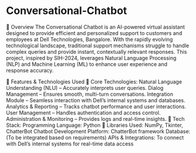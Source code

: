 # Conversational-Chatbot
📌 Overview
The Conversational Chatbot is an AI-powered virtual assistant designed to provide efficient and personalized support to customers and employees at Dell Technologies, Bangalore. With the rapidly evolving technological landscape, traditional support mechanisms struggle to handle complex queries and provide instant, contextually relevant responses. This project, inspired by SIH-2024, leverages Natural Language Processing (NLP) and Machine Learning (ML) to enhance user experience and response accuracy.

🚀 Features & Technologies Used
🔹 Core Technologies:
Natural Language Understanding (NLU) – Accurately interprets user queries.
Dialog Management – Ensures smooth, multi-turn conversations.
Integration Module – Seamless interaction with Dell’s internal systems and databases.
Analytics & Reporting – Tracks chatbot performance and user interactions.
User Management – Handles authentication and access control.
Administration & Monitoring – Provides logs and real-time insights.
🔹 Tech Stack:
Programming Language: Python 🐍
Libraries Used: NumPy, Tkinter, ChatterBot
Chatbot Development Platform: ChatterBot framework
Database: (To be integrated based on requirements)
APIs & Integrations: To connect with Dell’s internal systems for real-time data access
